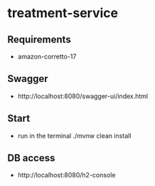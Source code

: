 # treatment-service

## Requirements
* amazon-corretto-17

## Swagger
* http://localhost:8080/swagger-ui/index.html

## Start
* run in the terminal ./mvnw clean install

## DB access
* http://localhost:8080/h2-console
